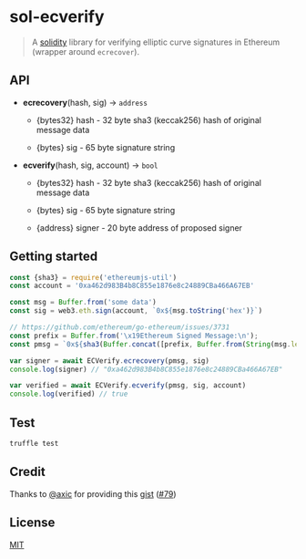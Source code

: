 # sol-ecverify

>  A [solidity](https://github.com/ethereum/solidity) library for verifying elliptic curve signatures in Ethereum (wrapper around `ecrecover`).

## API

- **ecrecovery**(hash, sig) -> `address`

  - {bytes32} hash - 32 byte sha3 (keccak256) hash of original message data

  - {bytes} sig - 65 byte signature string

- **ecverify**(hash, sig, account) -> `bool`

  - {bytes32} hash - 32 byte sha3 (keccak256) hash of original message data

  - {bytes} sig - 65 byte signature string

  - {address} signer - 20 byte address of proposed signer


## Getting started

```javascript
const {sha3} = require('ethereumjs-util')
const account = '0xa462d983B4b8C855e1876e8c24889CBa466A67EB'

const msg = Buffer.from('some data')
const sig = web3.eth.sign(account, `0x${msg.toString('hex')}`)

// https://github.com/ethereum/go-ethereum/issues/3731
const prefix = Buffer.from('\x19Ethereum Signed Message:\n');
const pmsg = `0x${sha3(Buffer.concat([prefix, Buffer.from(String(msg.length)), msg])).toString('hex')}`

var signer = await ECVerify.ecrecovery(pmsg, sig)
console.log(signer) // "0xa462d983B4b8C855e1876e8c24889CBa466A67EB"

var verified = await ECVerify.ecverify(pmsg, sig, account)
console.log(verified) // true
```

## Test

```bash
truffle test
```

## Credit

Thanks to [@axic](https://github.com/axic) for providing this [gist](https://gist.github.com/axic/5b33912c6f61ae6fd96d6c4a47afde6d) ([#79](https://github.com/ethereum/EIPs/issues/79#issuecomment-205051630))

## License

[MIT](LICENSE)